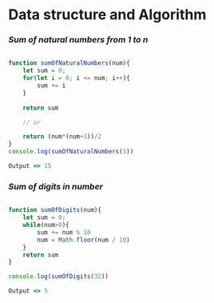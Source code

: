 # Data structure and Algorithm

### ___Sum of natural numbers from 1 to n___
```javascript

function sumOfNaturalNumbers(num){
    let sum = 0;
    for(let i = 0; i <= num; i++){
        sum += i
    }
    
    return sum

    // or

    return (num*(num+1))/2
}
console.log(sumOfNaturalNumbers(5))

Output => 15
```

### ___Sum of digits in number___
```javascript

function sumOfDigits(num){
    let sum = 0;
    while(num>0){
        sum += num % 10
        num = Math.floor(num / 10)
    }
    return sum
}

console.log(sumOfDigits(32))

Output => 5

```
